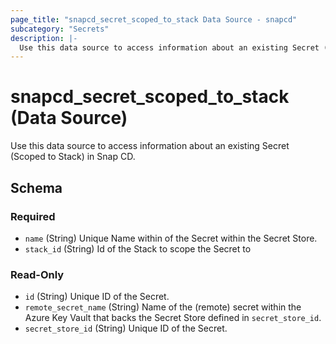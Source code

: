 ```yaml
---
page_title: "snapcd_secret_scoped_to_stack Data Source - snapcd"
subcategory: "Secrets"
description: |-
  Use this data source to access information about an existing Secret (Scoped to Stack) in Snap CD.
---
```


# snapcd_secret_scoped_to_stack (Data Source)

Use this data source to access information about an existing Secret (Scoped to Stack) in Snap CD.




<!-- schema generated by tfplugindocs -->
## Schema

### Required

- `name` (String) Unique Name within of the Secret within the Secret Store.
- `stack_id` (String) Id of the Stack to scope the Secret to

### Read-Only

- `id` (String) Unique ID of the Secret.
- `remote_secret_name` (String) Name of the (remote) secret within the Azure Key Vault that backs the Secret Store defined in `secret_store_id`.
- `secret_store_id` (String) Unique ID of the Secret.
